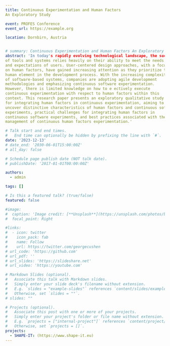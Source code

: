 ```yaml
---
title: Continuous Experimentation and Human Factors
An Exploratory Study

event: PROFES Conference
event_url: https://example.org

location: Dornbirn, Austria


# summary: Continuous Experimentation and Human Factors An Exploratory Study
abstract: 'In today's rapidly evolving technological landscape, the success
of tools and systems relies heavily on their ability to meet the needs
and expectations of users. User-centered design approaches, with a focus
on human factors, have gained increasing attention as they prioritize the
human element in the development process. With the increasing complexity
of software-based systems, companies are adopting agile development
methodologies and emphasizing continuous software experimentation.
However, there is limited knowledge on how to e ectively execute
continuous experimentation with respect to human factors within this
context. This research paper presents an exploratory qualitative study
for integrating human factors in continuous experimentation, aiming to
uncover distinctive characteristics of human factors and continuous software
experiments, practical challenges for integrating human factors in
continuous software experiments, and best practices associated with the
management of continuous human factors experimentation.'

# Talk start and end times.
#   End time can optionally be hidden by prefixing the line with `#`.
date: '2023-12-13'
# date_end: '2030-06-01T15:00:00Z'
# all_day: false

# Schedule page publish date (NOT talk date).
# publishDate: '2017-01-01T00:00:00Z'

authors:
  - admin

tags: []

# Is this a featured talk? (true/false)
featured: false

#image:
#  caption: 'Image credit: [**Unsplash**](https://unsplash.com/photos/bzdhc5b3Bxs)'
#  focal_point: Right

#links:
#  - icon: twitter
#    icon_pack: fab
#    name: Follow
#    url: https://twitter.com/georgecushen
# url_code: 'https://github.com'
# url_pdf: ''
# url_slides: 'https://slideshare.net'
# url_video: 'https://youtube.com'

# Markdown Slides (optional).
#   Associate this talk with Markdown slides.
#   Simply enter your slide deck's filename without extension.
#   E.g. `slides = "example-slides"` references `content/slides/example-slides.md`.
#   Otherwise, set `slides = ""`.
# slides: ""

# Projects (optional).
#   Associate this post with one or more of your projects.
#   Simply enter your project's folder or file name without extension.
#   E.g. `projects = ["internal-project"]` references `content/project/deep-learning/index.md`.
#   Otherwise, set `projects = []`.
projects:
  - SHAPE-IT: (https://www.shape-it.eu)
---
```


